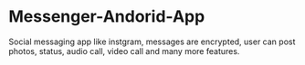 # Messenger-Andorid-App
Social messaging app like instgram, messages are encrypted, user can post photos, status, audio call, video call and many more features. 
